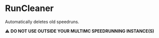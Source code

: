 # RunCleaner
Automatically deletes old speedruns.

⚠️ **DO NOT USE OUTSIDE YOUR MULTIMC SPEEDRUNNING INSTANCE(S)**